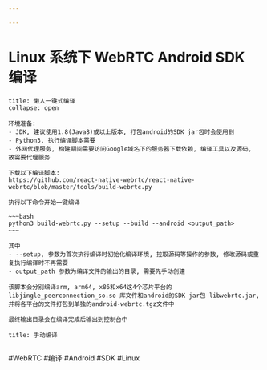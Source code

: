 ```yaml
---

---
```

# Linux 系统下 WebRTC Android SDK 编译
```ad-quote
title: 懒人一键式编译
collapse: open

环境准备: 
- JDK, 建议使用1.8(Java8)或以上版本, 打包android的SDK jar包时会使用到
- Python3, 执行编译脚本需要
- 外网代理服务, 构建期间需要访问Google域名下的服务器下载依赖, 编译工具以及源码, 故需要代理服务

下载以下编译脚本:
https://github.com/react-native-webrtc/react-native-webrtc/blob/master/tools/build-webrtc.py

执行以下命令开始一键编译

~~~bash
python3 build-webrtc.py --setup --build --android <output_path>
~~~

其中
- --setup, 参数为首次执行编译时初始化编译环境, 拉取源码等操作的参数, 修改源码或重复执行编译时不再需要
- output_path 参数为编译文件的输出的目录, 需要先手动创建

该脚本会分别编译arm, arm64, x86和x64这4个芯片平台的 libjingle_peerconnection_so.so 库文件和android的SDK jar包 libwebrtc.jar, 并将各平台的文件打包到单独的android-webrtc.tgz文件中

最终输出目录会在编译完成后输出到控制台中

```

```ad-quote
title: 手动编译


```


#WebRTC #编译 #Android #SDK #Linux 